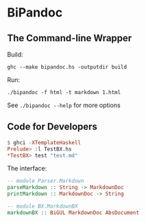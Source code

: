 BiPandoc
==========

The Command-line Wrapper
---------
Build:

```
ghc --make bipandoc.hs -outputdir build
```

Run:

```
./bipandoc -f html -t markdown 1.html
```

See `./bipandoc --help` for more options

Code for Developers
----------

```haskell
$ ghci -XTemplateHaskell
Prelude> :l TestBX.hs
*TestBX> test "test.md"
```

The interface:

```haskell
-- module Parser.Markdown
parseMarkdown :: String -> MarkdownDoc
printMarkdown :: MarkdownDoc -> String

-- module BX.MarkdownBX
markdownBX :: BiGUL MarkdownDoc AbsDocument
```
